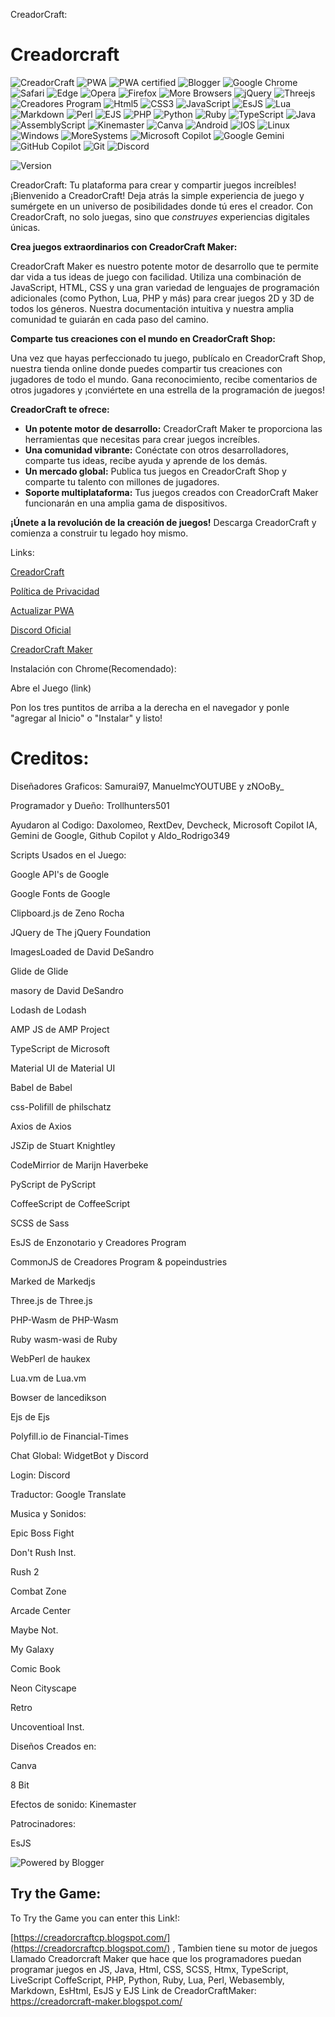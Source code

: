 CreadorCraft:
# Creadorcraft
![CreadorCraft](https://blogger.googleusercontent.com/img/b/R29vZ2xl/AVvXsEgmmhKnPrttHCPftNFdwbC0A38xvMNdrWx8nqkeCl6iglstRSk9pvQyyMXtJXw_bBzJYS1iCyRyC8__nmSY8p_sLA-EGf9NG0zbYR2AbphPfk2BE5FZ1AEr_Hfd4u2pxO987gjhTIVen7-D8PvhNIk6-LLOlY_-1PKGeONx2Q3bOge-lqUikJTeWxWdMA/s1080/creadorcraft-logo.1.png)
![PWA](https://www.pwa-shields.com/1.0.0/series/dark/green.svg) ![PWA certified](https://www.pwa-shields.com/1.0.0/series/certified/green.svg) ![Blogger](https://img.shields.io/badge/Blogger-FF5722?style=for-the-badge&logo=blogger&logoColor=white) ![Google Chrome](https://img.shields.io/badge/Google%20Chrome-4285F4?style=for-the-badge&logo=GoogleChrome&logoColor=white) ![Safari](https://img.shields.io/badge/Safari-000000?style=for-the-badge&logo=Safari&logoColor=white) ![Edge](https://img.shields.io/badge/Edge-0078D7?style=for-the-badge&logo=Microsoft-edge&logoColor=white) ![Opera](https://img.shields.io/badge/Opera-FF1B2D?logo=Opera&logoColor=white) ![Firefox](https://img.shields.io/badge/Firefox-FF7139?logo=Firefox&logoColor=white) ![More Browsers](https://img.shields.io/badge/More-Browsers-0078D7?style=for-the-badge&logo=Microsoft-edgek&logoColor=white) ![jQuery](https://img.shields.io/badge/jquery-%230769AD.svg?style=for-the-badge&logo=jquery&logoColor=white) ![Threejs](https://img.shields.io/badge/threejs-black?style=for-the-badge&logo=three.js&logoColor=white) ![Creadores Program](https://img.shields.io/badge/Creadores_Program-%23117AC9.svg?style=for-the-badge&logo=WordPrehss&logoColor=white) ![Html5](https://img.shields.io/badge/html5-%23E34F26.svg?style=for-the-badge&logo=html5&logoColor=white) ![CSS3](https://img.shields.io/badge/css3-%231572B6.svg?style=for-the-badge&logo=css3&logoColor=white) ![JavaScript](https://img.shields.io/badge/javascript-%23323330.svg?style=for-the-badge&logo=javascript&logoColor=%23F7DF1E) ![EsJS](https://es.js.org/badge.svg) ![Lua](https://img.shields.io/badge/lua-%232C2D72.svg?style=for-the-badge&logo=lua&logoColor=white) ![Markdown](https://img.shields.io/badge/markdown-%23000000.svg?style=for-the-badge&logo=markdown&logoColor=white) ![Perl](https://img.shields.io/badge/perl-%2339457E.svg?style=for-the-badge&logo=perl&logoColor=white) ![EJS](https://img.shields.io/badge/ejs-%23B4CA65.svg?style=for-the-badge&logo=ejs&logoColor=black) ![PHP](https://img.shields.io/badge/php-%23777BB4.svg?style=for-the-badge&logo=php&logoColor=white) ![Python](https://img.shields.io/badge/python-3670A0?style=for-the-badge&logo=python&logoColor=ffdd54) ![Ruby](https://img.shields.io/badge/ruby-%23CC342D.svg?style=for-the-badge&logo=ruby&logoColor=white) ![TypeScript](https://img.shields.io/badge/typescript-%23007ACC.svg?style=for-the-badge&logo=typescript&logoColor=white) ![Java](https://img.shields.io/badge/java-%23ED8B00.svg?style=for-the-badge&logo=openjdk&logoColor=white) ![AssemblyScript](https://img.shields.io/badge/assembly%20script-%23000000.svg?style=for-the-badge&logo=assemblyscript&logoColor=white) ![Kinemaster](https://img.shields.io/badge/Kinemaster-FF0000?style=for-the-badge&logo=youtube-musicj&logoColor=white) ![Canva](https://img.shields.io/badge/Canva-%2300C4CC.svg?style=for-the-badge&logo=Canva&logoColor=white) ![Android](https://img.shields.io/badge/Android-3DDC84?style=for-the-badge&logo=android&logoColor=white) ![IOS](https://img.shields.io/badge/iOS-000000?style=for-the-badge&logo=ios&logoColor=white) ![Linux](https://img.shields.io/badge/Linux-FCC624?style=for-the-badge&logo=linux&logoColor=black) ![Windows](https://img.shields.io/badge/Windows-0078D6?style=for-the-badge&logo=windows&logoColor=white) ![MoreSystems](https://img.shields.io/badge/More-Systems-FCC624?style=for-the-badge&logo=linujx&logoColor=black) ![Microsoft Copilot](https://img.shields.io/badge/Microsoft_Copilot-258FFA?style=for-the-badge&logo=Microsoft%20Bing&logoColor=white)	![Google Gemini](https://img.shields.io/badge/Google%20Gemini-886FBF?logo=googlegemini&logoColor=fff) ![GitHub Copilot](https://img.shields.io/badge/GitHub%20Copilot-000?logo=githubcopilot&logoColor=fff) ![Git](https://img.shields.io/badge/git-%23F05033.svg?style=for-the-badge&logo=git&logoColor=white) ![Discord](https://img.shields.io/badge/Discord-%235865F2.svg?style=for-the-badge&logo=discord&logoColor=white)

![Version](https://img.shields.io/badge/Version-v.0.7.1_ALFA-1997B5&?logo=cloudbeesk&logoColor=white&style=for-the-badge)

CreadorCraft: Tu plataforma para crear y compartir juegos increíbles!
¡Bienvenido a CreadorCraft!  Deja atrás la simple experiencia de juego y sumérgete en un universo de posibilidades donde tú eres el creador.  Con CreadorCraft, no solo juegas, sino que *construyes* experiencias digitales únicas.

**Crea juegos extraordinarios con CreadorCraft Maker:**

CreadorCraft Maker es nuestro potente motor de desarrollo que te permite dar vida a tus ideas de juego con facilidad.  Utiliza una combinación de JavaScript, HTML, CSS y una gran variedad de lenguajes de programación adicionales (como Python, Lua, PHP y más) para crear juegos 2D y 3D de todos los géneros.  Nuestra documentación intuitiva y nuestra amplia comunidad te guiarán en cada paso del camino.

**Comparte tus creaciones con el mundo en CreadorCraft Shop:**

Una vez que hayas perfeccionado tu juego, publícalo en CreadorCraft Shop, nuestra tienda online donde puedes compartir tus creaciones con jugadores de todo el mundo.  Gana reconocimiento, recibe comentarios de otros jugadores y ¡conviértete en una estrella de la programación de juegos!


**CreadorCraft te ofrece:**

* **Un potente motor de desarrollo:**  CreadorCraft Maker te proporciona las herramientas que necesitas para crear juegos increíbles.
* **Una comunidad vibrante:** Conéctate con otros desarrolladores, comparte tus ideas, recibe ayuda y aprende de los demás.
* **Un mercado global:** Publica tus juegos en CreadorCraft Shop y comparte tu talento con millones de jugadores.
* **Soporte multiplataforma:**  Tus juegos creados con CreadorCraft Maker funcionarán en una amplia gama de dispositivos.

**¡Únete a la revolución de la creación de juegos!**  Descarga CreadorCraft y comienza a construir tu legado hoy mismo.

Links:

[CreadorCraft](https://creadorcraftcp.blogspot.com/)

[Política de Privacidad](https://creadorcraft.blogspot.com/p/politica-de-privacidad.html)

[Actualizar PWA](https://creadorcraft.blogspot.com/p/como-actualizar-creadorcraft.html)

[Discord Oficial](https://discord.com/invite/FQfQQuaTMQ)

[CreadorCraft Maker](https://creadorcraft-maker.blogspot.com/)

Instalación con Chrome(Recomendado):

Abre el Juego (link)

Pon los tres puntitos de arriba a la derecha en el navegador y ponle "agregar al Inicio" o "Instalar" y listo!

# Creditos:
Diseñadores Graficos: Samurai97, ManuelmcYOUTUBE y zNOoBy_

Programador y Dueño: Trollhunters501

Ayudaron al Codigo: Daxolomeo, RextDev, Devcheck, Microsoft Copilot IA, Gemini de Google, Github Copilot y Aldo_Rodrigo349

Scripts Usados en el Juego:

Google API's de Google

Google Fonts de Google

Clipboard.js de Zeno Rocha

JQuery de The jQuery Foundation

ImagesLoaded de David DeSandro

Glide de Glide

masory de David DeSandro

Lodash de Lodash

AMP JS de AMP Project

TypeScript de Microsoft

Material UI de Material UI

Babel de Babel

css-Polifill de philschatz

Axios de Axios

JSZip de Stuart Knightley

CodeMirrior de Marijn Haverbeke

PyScript de PyScript

CoffeeScript de CoffeeScript

SCSS de Sass

EsJS de Enzonotario y Creadores Program

CommonJS de Creadores Program & popeindustries

Marked de Markedjs

Three.js de Three.js

PHP-Wasm de PHP-Wasm

Ruby wasm-wasi de Ruby

WebPerl de haukex

Lua.vm de Lua.vm

Bowser de lancedikson

Ejs de Ejs

Polyfill.io de Financial-Times

Chat Global: WidgetBot y Discord

Login: Discord

Traductor: Google Translate

Musica y Sonidos:

Epic Boss Fight

Don't Rush Inst.

Rush 2

Combat Zone

Arcade Center

Maybe Not.

My Galaxy

Comic Book

Neon Cityscape

Retro

Uncoventioal Inst.

Diseños Creados en:

Canva

8 Bit

Efectos de sonido: Kinemaster

Patrocinadores:

EsJS

![Powered by Blogger](https://buttons.blogger.com/bloggerbutton2.gif)

## Try the Game:
To Try the Game you can enter this Link!:

[https://creadorcraftcp.blogspot.com/](https://creadorcraftcp.blogspot.com/)
, 
Tambien tiene su motor de juegos Llamado Creadorcraft Maker que hace que los programadores puedan programar juegos en JS, Java, Html, CSS, SCSS, Htmx, TypeScript, LiveScript CoffeScript, PHP, Python, Ruby, Lua, Perl, Webasembly, Markdown, EsHtml, EsJS y EJS
Link de CreadorCraftMaker: https://creadorcraft-maker.blogspot.com/